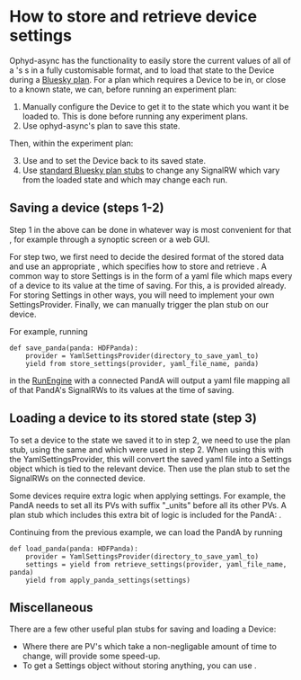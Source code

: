 # How to store and retrieve device settings

Ophyd-async has the functionality to easily store the current values of all of a [](#Device)'s [](#SignalRW)s in a fully customisable format, and to load that state to the Device during a [Bluesky plan](inv:bluesky#plans). For a plan which requires a Device to be in, or close to a known state, we can, before running an experiment plan:
1. Manually configure the Device to get it to the state which you want it be loaded to. This is done before running any experiment plans.
2. Use ophyd-async's [](#store_settings) plan to save this state.

Then, within the experiment plan:

3. Use [](#retrieve_settings) and [](#apply_settings) to set the Device back to its saved state.
4. Use [standard Bluesky plan stubs](inv:bluesky#stub-plans) to change any SignalRW which vary from the loaded state and which may change each run.

## Saving a device (steps 1-2)

Step 1 in the above can be done in whatever way is most convenient for that [](#Device), for example through a synoptic screen or a web GUI.

For step two, we first need to decide the desired format of the stored data and use an appropriate [](#SettingsProvider), which specifies how to store and retrieve [](#Settings). A common way to store Settings is in the form of a yaml file which maps every [](#SignalRW) of a device to its value at the time of saving. For this, a [](#YamlSettingsProvider) is provided already. For storing Settings in other ways, you will need to implement your own SettingsProvider. Finally, we can manually trigger the [](#store_settings) plan stub on our device.

For example, running
```
def save_panda(panda: HDFPanda):
    provider = YamlSettingsProvider(directory_to_save_yaml_to)
    yield from store_settings(provider, yaml_file_name, panda)
```
in the [RunEngine](#bluesky.run_engine.RunEngine) with a connected PandA will output a yaml file mapping all of that PandA's SignalRWs to its values at the time of saving.

## Loading a device to its stored state (step 3)
To set a device to the state we saved it to in step 2, we need to use the [](#retrieve_settings) plan stub, using the same [](#SettingsProvider) and [](#Device) which were used in step 2. When using this with the YamlSettingsProvider, this will convert the saved yaml file into a Settings object which is tied to the relevant device. Then use the [](#apply_settings) plan stub to set the SignalRWs on the connected device.

Some devices require extra logic when applying settings. For example, the PandA needs to set all its PVs with suffix "_units" before all its other PVs. A plan stub which includes this extra bit of logic is included for the PandA: [](#apply_panda_settings).

Continuing from the previous example, we can load the PandA by running
```
def load_panda(panda: HDFPanda):
    provider = YamlSettingsProvider(directory_to_save_yaml_to)
    settings = yield from retrieve_settings(provider, yaml_file_name, panda)
    yield from apply_panda_settings(settings)
```

## Miscellaneous
There are a few other useful plan stubs for saving and loading a Device:

 - Where there are PV's which take a non-negligable amount of time to change, [](#apply_settings_if_different) will provide some speed-up.
 - To get a Settings object without storing anything, you can use [](#get_current_settings).

